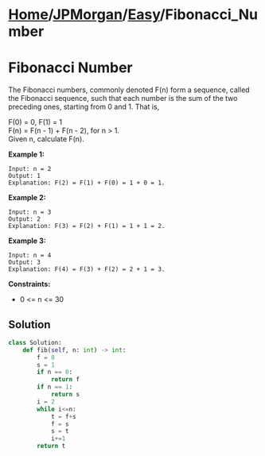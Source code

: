 # [Home](./../..)/[JPMorgan](./..)/[Easy](./)/Fibonacci_Number
<h1>Fibonacci Number</h1>

<p>
The Fibonacci numbers, commonly denoted F(n) form a sequence, called the Fibonacci sequence, such that each number is the sum of the two preceding ones, starting from 0 and 1. That is,

F(0) = 0, F(1) = 1<br>
F(n) = F(n - 1) + F(n - 2), for n > 1.<br>
Given n, calculate F(n).

</p>

<b>Example 1:</b>

    Input: n = 2
    Output: 1
    Explanation: F(2) = F(1) + F(0) = 1 + 0 = 1.
    
<b>Example 2:</b>

    Input: n = 3
    Output: 2
    Explanation: F(3) = F(2) + F(1) = 1 + 1 = 2.
    
<b>Example 3:</b>

    Input: n = 4
    Output: 3
    Explanation: F(4) = F(3) + F(2) = 2 + 1 = 3.

<b>Constraints:</b>

- 0 <= n <= 30

<h2>Solution</h2>

```python
class Solution:
    def fib(self, n: int) -> int:
        f = 0
        s = 1
        if n == 0:
            return f
        if n == 1:
            return s
        i = 2
        while i<=n:
            t = f+s
            f = s
            s = t
            i+=1
        return t
```
